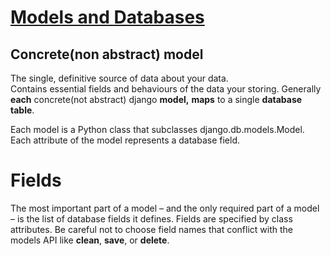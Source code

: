 # [Models and Databases](https://docs.djangoproject.com/en/3.2/topics/db/)  

## Concrete(non abstract) model  
The single, definitive source of data about your data.  
Contains essential fields and behaviours of the data your storing.
Generally **each** concrete(not abstract) django **model,** **maps** to a single **database table**.

Each model is a Python class that subclasses django.db.models.Model.
Each attribute of the model represents a database field.


# Fields
The most important part of a model – and the only required part of a model – is the list of database fields it defines. Fields are specified by class attributes. Be careful not to choose field names that conflict with the models API like **clean**, **save**, or **delete**.